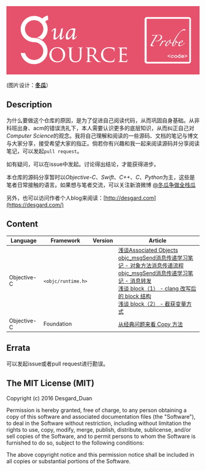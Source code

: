 ![](banner-logo.jpg) 

(图片设计：**[冬瓜](https://www.behance.net/gallery/41562273/Gua-iOS-Source-Prode)**）

## Description

为什么要做这个仓库的原因，是为了促进自己阅读代码，从而巩固自身基础。从非科班出身、acm的错误洗礼下，本人需要认识更多的底层知识，从而纠正自己对*Computer Science*的观念。我将自己理解和阅读的一些源码、文档的笔记与博文与大家分享，接受希望大家的指正。倘若你有兴趣和我一起来阅读源码并分享阅读笔记，可以发起`pull request`。

如有疑问，可以在issue中发起。讨论得出结论，才能获得进步。

本仓库的源码分享暂时以*Objective-C*、*Swift*、*C++*、*C*、*Python*为主，这些是笔者日常接触的语言。如果想与笔者交流，可以关注新浪微博 [@冬瓜争做全栈瓜](http://weibo.com/3633493894/profile?topnav=1&wvr=6)

另外，也可以访问作者个人blog来阅读：[http://desgard.com](https://desgard.com/)

## Content

Language | Framework | Version | Article
----- | --------- | ------ | --------
Objective-C | `<objc/runtime.h>` | | [浅谈Associated Objects](https://github.com/Desgard/iOS-Source-Probe/blob/master/Objective-C/Runtime/%E6%B5%85%E8%B0%88Associated%20Objects.md)<br />[objc_msgSend消息传递学习笔记 - 对象方法消息传递流程](https://github.com/Desgard/iOS-Source-Probe/blob/master/Objective-C/Runtime/objc_msgSend%E6%B6%88%E6%81%AF%E4%BC%A0%E9%80%92%E5%AD%A6%E4%B9%A0%E7%AC%94%E8%AE%B0%20-%20%E5%AF%B9%E8%B1%A1%E6%96%B9%E6%B3%95%E6%B6%88%E6%81%AF%E4%BC%A0%E9%80%92%E6%B5%81%E7%A8%8B.md)<br />[objc_msgSend消息传递学习笔记 - 消息转发](https://github.com/Desgard/iOS-Source-Probe/blob/master/Objective-C/Runtime/objc_msgSend%E6%B6%88%E6%81%AF%E4%BC%A0%E9%80%92%E5%AD%A6%E4%B9%A0%E7%AC%94%E8%AE%B0%20-%20%E6%B6%88%E6%81%AF%E8%BD%AC%E5%8F%91.md)<br />[浅谈 block（1） - clang 改写后的 block 结构](https://github.com/Desgard/iOS-Source-Probe/blob/master/Objective-C/Runtime/%E6%B5%85%E8%B0%88%20block%EF%BC%881%EF%BC%89%20-%20clang%20%E6%94%B9%E5%86%99%E5%90%8E%E7%9A%84%20block%20%E7%BB%93%E6%9E%84.md)<br />[浅谈 block（2） - 截获变量方式](https://github.com/Desgard/iOS-Source-Probe/blob/master/Objective-C/Runtime/%E6%B5%85%E8%B0%88%20block%EF%BC%882%EF%BC%89%20-%20%E6%88%AA%E8%8E%B7%E5%8F%98%E9%87%8F%E6%96%B9%E5%BC%8F.md)
Objective-C | Foundation | | [从经典问题来看 Copy 方法](https://github.com/Desgard/iOS-Source-Probe/blob/master/Objective-C/Foundation/%E4%BB%8E%E7%BB%8F%E5%85%B8%E9%97%AE%E9%A2%98%E6%9D%A5%E7%9C%8B%20Copy%20%E6%96%B9%E6%B3%95.md)


## Errata

可以发起issue或者pull request进行勘误。

## The MIT License (MIT)

Copyright (c) 2016 Desgard_Duan

Permission is hereby granted, free of charge, to any person obtaining a copy
of this software and associated documentation files (the "Software"), to deal
in the Software without restriction, including without limitation the rights
to use, copy, modify, merge, publish, distribute, sublicense, and/or sell
copies of the Software, and to permit persons to whom the Software is
furnished to do so, subject to the following conditions:

The above copyright notice and this permission notice shall be included in all
copies or substantial portions of the Software.


